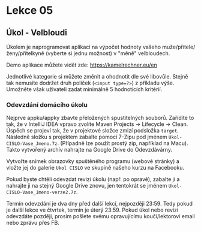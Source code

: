 Lekce 05
========

Úkol - Velbloudi
----------------

Úkolem je naprogramovat aplikaci na výpočet hodnoty vašeho muže/přítele/ženy/přítelkyně
(vyberte si jednu možnost) v "měně" velbloudech.

Demo aplikace můžete vidět zde: <https://kamelrechner.eu/en>

Jednotlivé kategorie si můžete změnit a ohodnotit dle své libovůle.
Stejně tak nemusíte dodržet druh políček (`<input type=?>`) z příkladu výše.
Umožněte však uživateli zadat minimálně 5 hodnotících kritérií.



### Odevzdání domácího úkolu

Nejprve appku/appky zbavte přeložených spustitelných souborů.
Zařídíte to tak, že v IntelliJ IDEA vpravo zvolíte
Maven Projects -> Lifecycle -> Clean.
Úspěch se projeví tak, že v projektové složce zmizí
podsložka `target`.
Následně složku s projektem
zabalte pomocí 7-Zipu pod jménem `Ukol-CISLO-Vase_Jmeno.7z`.
(Případně lze použít prostý zip, například na Macu).
Takto vytvořený archív nahrajte na Google Drive do Odevzdávárny.

Vytvořte snímek obrazovky spuštěného programu (webové stránky) a vložte jej
do galerie `Ukol CISLO` ve skupině našeho kurzu na Facebooku.

Pokud byste chtěli odevzdat revizi úkolu (např. po opravě),
zabalte ji a nahrajte ji na stejný Google Drive znovu,
jen tentokrát se jménem `Ukol-CISLO-Vase_Jmeno-verze2.7z`.

Termín odevzdání je dva dny před další lekcí, nejpozději 23:59.
Tedy pokud je další lekce ve čtvrtek, termín je úterý 23:59.
Pokud úkol nebo revizi odevzdáte později,
prosím pošlete svému opravujícímu kouči/lektorovi email nebo zprávu přes FB.
